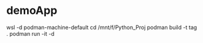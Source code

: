 # demoApp

wsl -d podman-machine-default
cd /mnt/f/Python_Proj
podman build -t tag .
podman run -it <image-name> -d